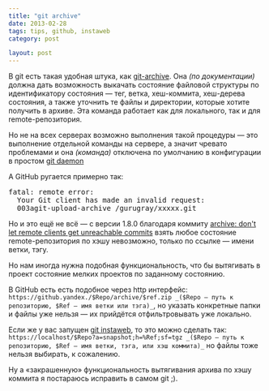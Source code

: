 ```yaml
---
title: "git archive"
date: 2013-02-28
tags: tips, github, instaweb
category: post

layout: post
---
```


В git есть такая удобная штука, как [git-archive](http://git-scm.com/docs/git-archive).
Она _(по документации)_ должна дать возможность выкачать состояние файловой структуры по идентификатору состояния — тег, ветка, хеш-коммита, хеш-дерева состояния, а также уточнить те файлы и директории, которые хотите получить в архиве.
Эта команда работает как для локального, так и для remote-репозитория.

Но не на всех серверах возможно выполнения такой процедуры — это выполнение отдельной команды на сервере, а значит чревато проблемами и она _(команда)_ отключена по умолчанию в конфигурации в простом [git daemon](http://git-scm.com/docs/git-daemon)

А GitHub ругается примерно так:
<pre>fatal: remote error:
  Your Git client has made an invalid request:
  003agit-upload-archive /gurugray/xxxxx.git</pre>

Но и это ещё не всё — c версии 1.8.0 благодаря коммиту [archive: don't let remote clients get unreachable commits](https://github.com/git/git/commit/ee27ca4a781844ddbf556ec64daae24d748a7c5a) взять любое состояние remote-репозитория по хэшу невозможно, только по ссылке — имени ветки, тэгу.

Но нам иногда нужна подобная функциональность, что бы вытягивать в проект состояние мелких проектов по заданному состоянию.

В GitHub есть есть подобное через http интерфейс:
`https://github.yandex./$Repo/archive/$ref.zip _($Repo — путь к репозиторию, $Ref — имя ветки или тэга)_`, но указать конкретные папки и файлы уже нельзя — их прийдётся отфильтровывать уже локально.

Если же у вас запущен [git instaweb](http://git-scm.com/docs/git-instaweb), то это можно сделать так:
`https://localhost/$Repo?a=snapshot;h=%Ref;sf=tgz _($Repo — путь к репозиторию, $Ref — имя ветки, тэга, или хэш коммита)_` но файлы тоже нельзя выбирать, к сожалению.

Ну а «закрашенную» функциональность вытягивания архива по хэшу коммита я постараюсь исправить в самом git ;).
